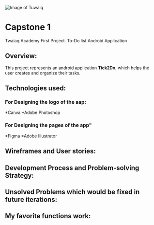 ![Image of Tuwaiq](https://camo.githubusercontent.com/37ca472e2afb74974a0314d89af8f470422a79582bed0d188f9927777230195d/68747470733a2f2f6c61756e63682e73612f6173736574732f696d616765732f6c6f676f732f7475776169712d61636164656d792d6c6f676f2e737667)
# Capstone 1 
Twaiaq Academy First Project.
To-Do list Android Application
## Overview:
This project represents an android application **Tick2Do**, which helps the user creates and organize their tasks.
## Technologies used:
### For Designing the logo of the aap:
*Canva 
*Adobe Photoshop
### For Designing the pages of the app"
*Figma 
*Adobe Illustrator

## Wireframes and User stories:
## Development Process and Problem-solving Strategy:
##  Unsolved Problems which would be fixed in future iterations:
## My favorite functions work:
